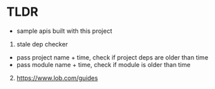 # TLDR
  - sample apis built with this project


1. stale dep checker
  - pass project name + time, check if project deps are older than time
  - pass module name + time, check if module is older than time

2. https://www.lob.com/guides
